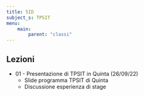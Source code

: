 ```yaml
---
title: 5ID
subject_s: TPSIT
menu:
    main:
        parent: "classi"
---
```


## Lezioni

* 01 - Presentazione di TPSIT in Quinta (26/09/22)
    * Slide programma TPSIT di Quinta
    * Discussione esperienza di stage 
